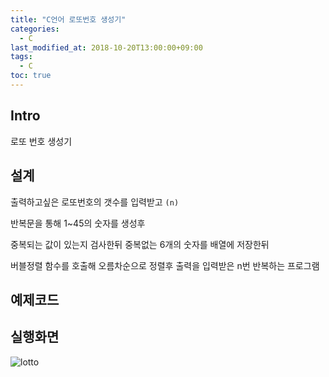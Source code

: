 ```yaml
---
title: "C언어 로또번호 생성기"
categories: 
  - C
last_modified_at: 2018-10-20T13:00:00+09:00
tags: 
  - C
toc: true
---
```


## Intro

로또 번호 생성기


## 설계

출력하고싶은 로또번호의 갯수를 입력받고 ``(n)``

반복문을 통해 1~45의 숫자를 생성후

중복되는 값이 있는지 검사한뒤 중복없는 6개의 숫자를 배열에 저장한뒤 

버블정렬 함수를 호출해 오름차순으로 정렬후 출력을 입력받은 n번 반복하는 프로그램


## 예제코드

<script src="https://gist.github.com/lesslate/8fcfc2330a55952ccd23f237369a1ba2.js"></script>

## 실행화면

![lotto](https://github.com/lesslate/blog/blob/master/assets/img/Clotoo.png?raw=true)